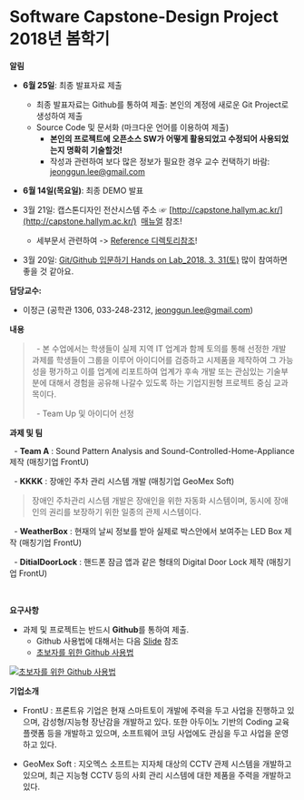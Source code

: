 # Software Capstone-Design Project 2018년 봄학기

**알림**
   - **6월 25일**: 최종 발표자료 제출
      - 최종 발표자료는 Github를 통하여 제출: 본인의 계정에 새로운 Git Project로 생성하여 제출
      - Source Code 및 문서화 (마크다운 언어를 이용하여 제출)
         - **본인의 프로젝트에 오픈소스 SW가 어떻게 활용되었고 수정되어 사용되었는지 명확히 기술할것!**
         - 작성과 관련하여 보다 많은 정보가 필요한 경우 교수 컨택하기 바람: jeonggun.lee@gmail.com
   - **6월 14일(목요일)**: 최종 DEMO 발표      
   
   - 3월 21일: 캡스톤디자인 전산시스템 주소 ☞ [http://capstone.hallym.ac.kr/](http://capstone.hallym.ac.kr/)  [매뉴얼](https://github.com/jeonggunlee/Capstone-Design/blob/master/Reference/%EC%BA%A1%EC%8A%A4%ED%86%A4%EB%94%94%EC%9E%90%EC%9D%B8_%EC%8B%A0%EC%B2%AD%EC%84%9C%EC%9E%91%EC%84%B1(%ED%95%99%EC%83%9D%EB%A7%A4%EB%89%B4%EC%96%BC).pptx) 참조!
      - 세부문서 관련하여 -> [Reference 디렉토리참조](https://github.com/jeonggunlee/Capstone-Design/tree/master/Reference)!
   - 3월 20일: [Git/Github 입문하기 Hands on Lab_2018. 3. 31(토)](https://docs.google.com/forms/d/e/1FAIpQLSfOOPkLq3dBOY98yRz9qHggdRZH1G9oL1A4YowY2ov2ZoLb0w/viewform) 많이 참여하면 좋을 것 같아요.


**담당교수:**
   - 이정근 (공학관 1306, 033-248-2312, jeonggun.lee@gmail.com)

**내용**
>   - 본 수업에서는 학생들이 실제 지역 IT 업계과 함께 토의를 통해 선정한 개발 과제를 학생들이 그룹을 이루어 아이디어를 검증하고 시제품을 제작하여 그 가능성을 평가하고 이를 업계에 리포트하여 업계가 후속 개발 또는 관심있는 기술부분에 대해서 경험을 공유해 나갈수 있도록 하는 기업지원형 프로젝트 중심 교과목이다.
>
>   - Team Up 및 아이디어 선정

**과제 및 팀**

   - **Team A** : Sound Pattern Analysis and Sound-Controlled-Home-Appliance 제작 (매칭기업 FrontU)

   - **KKKK** : 장애인 주차 관리 시스템 개발 (매칭기업 GeoMex Soft)
> 장애인 주차관리 시스템 개발은 장애인을 위한 자동화 시스템이며, 동시에 장애인의 권리를 보장하기 위한 일종의 관제 시스템이다.

   - **WeatherBox** : 현재의 날씨 정보를 받아 실제로 박스안에서 보여주는 LED Box 제작 (매칭기업 FrontU)

   - **DitialDoorLock** : 핸드폰 잠금 앱과 같은 형태의 Digital Door Lock 제작 (매칭기업 FrontU)
   
     
   
**요구사항**

   - 과제 및 프로젝트는 반드시 **Github**를 통하여 제출.
     - Github 사용법에 대해서는 다음 [Slide](https://www.slideshare.net/ssusercef361/git-github-getting-started-with-gitgithub) 참조
     - [초보자를 위한 Github 사용법](https://www.youtube.com/watch?v=JEY3X64gX4Q&t=552s)
     
 [![초보자를 위한 Github 사용법](http://img.youtube.com/vi/JEY3X64gX4Q/0.jpg)](https://www.youtube.com/watch?v=JEY3X64gX4Q&t=552s) 


 
**기업소개**
 - FrontU : 프론트유 기업은 현재 스마트토이 개발에 주력을 두고 사업을 진행하고 있으며, 감성형/지능형 장난감을 개발하고 있다. 또한 아두이노 기반의 Coding 교육플랫폼 등을 개발하고 있으며, 소프트웨어 코딩 사업에도 관심을 두고 사업을 운영하고 있다.

 - GeoMex Soft : 지오멕스 소프트는 지자체 대상의 CCTV 관제 시스템을 개발하고 있으며, 최근 지능형 CCTV 등의 사회 관리 시스템에 대한 제품을 주력을 개발하고 있다. 
 
 
